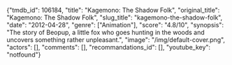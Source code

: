 {"tmdb_id": 106184, "title": "Kagemono: The Shadow Folk", "original_title": "Kagemono: The Shadow Folk", "slug_title": "kagemono-the-shadow-folk", "date": "2012-04-28", "genre": ["Animation"], "score": "4.8/10", "synopsis": "The story of Beopup, a little fox who goes hunting in the woods and uncovers something rather unpleasant.", "image": "/img/default-cover.png", "actors": [], "comments": [], "recommandations_id": [], "youtube_key": "notfound"}